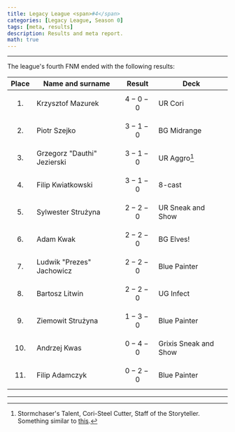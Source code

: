 ```yaml
---
title: Legacy League <span>#4</span>
categories: [Legacy League, Season 0]
tags: [meta, results]
description: Results and meta report.
math: true
---
```


---

The league's fourth FNM ended with the following results:

|   Place   | Name and surname            | Result      | Deck                  |
|:---------:|-----------------------------|-------------|-----------------------|
| $$ 1. $$  | Krzysztof Mazurek           | $$ 4-0-0 $$ | UR Cori               |
| $$ 2. $$  | Piotr Szejko                | $$ 3-1-0 $$ | BG Midrange           |
| $$ 3. $$  | Grzegorz "Dauthi" Jezierski | $$ 3-1-0 $$ | UR Aggro[^otters]     |
| $$ 4. $$  | Filip Kwiatkowski           | $$ 3-1-0 $$ | 8-cast                |
| $$ 5. $$  | Sylwester Strużyna          | $$ 2-2-0 $$ | UR Sneak and Show     |
| $$ 6. $$  | Adam Kwak                   | $$ 2-2-0 $$ | BG Elves!             |
| $$ 7. $$  | Ludwik "Prezes" Jachowicz   | $$ 2-2-0 $$ | Blue Painter          |
| $$ 8. $$  | Bartosz Litwin              | $$ 2-2-0 $$ | UG Infect             |
| $$ 9. $$  | Ziemowit Strużyna           | $$ 1-3-0 $$ | Blue Painter          |
| $$ 10. $$ | Andrzej Kwas                | $$ 0-4-0 $$ | Grixis Sneak and Show |
| $$ 11. $$ | Filip Adamczyk              | $$ 0-2-0 $$ | Blue Painter          |

[^otters]: &#8288;<mtg-card>Stormchaser's Talent</mtg-card>, &#8288;<mtg-card>Cori-Steel Cutter</mtg-card>, &#8288;<mtg-card>Staff of the Storyteller</mtg-card>. Something similar to  [this](https://www.mtgtop8.com/event?e=66054&d=699667&f=LE).

---

